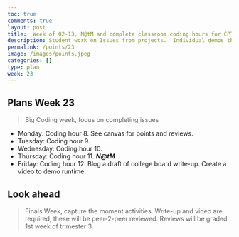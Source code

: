 ```yaml
---
toc: true
comments: true
layout: post
title:  Week of 02-13, N@tM and complete classroom coding hours for CPT
description: Student work on Issues from projects.  Individual demos through the week to highlight successes in project.
permalink: /points/23
image: /images/points.jpeg
categories: []
type: plan
week: 23
---
```


## Plans Week 23
> Big Coding week, focus on completing issues
- Monday: Coding hour 8. See canvas for points and reviews.
- Tuesday: Coding hour 9.
- Wednesday: Coding hour 10.
- Thursday: Coding hour 11. ***N@tM***
- Friday: Coding hour 12.  Blog a draft of college board write-up.  Create a video to demo runtime.

## Look ahead
> Finals Week, capture the moment activities.  Write-up and video are required, these will be peer-2-peer reviewed.  Reviews will be graded 1st week of trimester 3.

